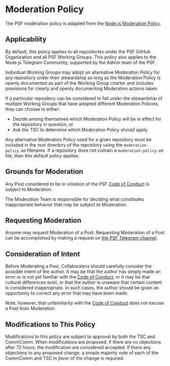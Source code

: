 # Moderation Policy

The PSF moderation policy is adapted from the [Node.js Moderation Policy](https://github.com/nodejs/admin/blob/master/Moderation-Policy.md).

## Applicability
By default, this policy applies to all repositories under the PSF GitHub Organization and all PSF Working Groups. This policy also applies to the Node.js Telegram Community, supported by the Admin team of the PSF.

Individual Working Groups may adopt an alternative Moderation Policy for any repository under their stewardship so long as the Moderation Policy is openly documented as part of the Working Group charter and includes provisions for clearly and openly documenting Moderation actions taken.

If a particular repository can be considered to fall under the stewardship of multiple Working Groups that have adopted different Moderation Policies, they can choose to either:

- Decide among themselves which Moderation Policy will be in effect for the repository in question, or
- Ask the TSC to determine which Moderation Policy should apply.

Any alternative Moderation Policy used for a given repository must be included in the root directory of the repository using the `moderation-policy.md` filename. If a repository does not contain a `moderation-policy.md` file, then this default policy applies.

## Grounds for Moderation

Any Post considered to be in violation of the PSF [Code of Conduct][] is
subject to Moderation.

The Moderation Team is responsible for deciding what constitutes inappropriate
behavior that may be subject to Moderation.

## Requesting Moderation

Anyone may request Moderation of a Post. Requesting Moderation of a Post can be
accomplished by making a request on [the PSF Telegram channel](https://t.me/permissionless_software).

## Consideration of Intent

Before Moderating a Post, Collaborators should carefully consider the possible
intent of the author. It may be that the author has simply made an error or is
not yet familiar with the [Code of Conduct][]; or it may be that cultural
differences exist, or that the author is unaware that certain content is
considered inappropriate. In such cases, the author should be given an
opportunity to correct any error that may have been made.

Note, however, that unfamiliarity with the [Code of Conduct][] does not excuse
a Post from Moderation.

## Modifications to This Policy

Modifications to this policy are subject to approval by both the TSC and
CommComm. When modifications are proposed, if there are no objections after
72 hours, the modification are considered accepted. If there any objections to
any proposed change, a simple majority vote of each of the CommComm and TSC
in *favor* of the change is required.

[Code of Conduct]: ./code-of-conduct.md
